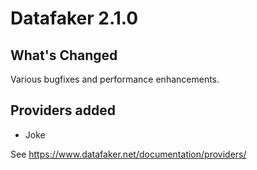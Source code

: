 # Datafaker 2.1.0

## What's Changed

Various bugfixes and performance enhancements.

## Providers added

* Joke

See https://www.datafaker.net/documentation/providers/
